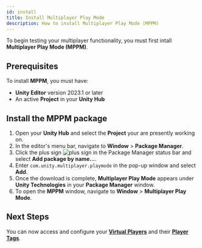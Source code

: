 ```yaml
---
id: install
title: Install Multiplayer Play Mode
description: How to install Multiplayer Play Mode (MPPM)
---
```


To begin testing your multiplayer functionality, you must first intall **Multiplayer Play Mode (MPPM)**.

## Prerequisites

To install **MPPM**, you must have:

- **Unity Editor** version 2023.1 or later
- An active **Project** in your **Unity Hub**


## Install the MPPM package

1. Open your **Unity Hub** and select the **Project** your are presently working on.
2. In the editor's menu bar, navigate to **Window** > **Package Manager**.
3. Click the plus sign ![plus sign](/img/add.png) in the Package Manager status bar and select **Add package by name...**.
4. Enter `com.unity.multiplayer.playmode` in the pop-up window and select **Add**.
5. Once the download is complete, **Multiplayer Play Mode** appears under **Unity Technologies** in your **Package Manager** window.
6. To open the **MPPM** window, navigate to **Window** > **Multiplayer Play Mode**.

## Next Steps

You can now access and configure your [**Virtual Players**](../virtual-players) and their [**Player Tags**](../player-tags).
